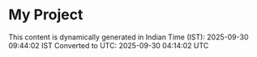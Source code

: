 # My Project

This content is dynamically generated in Indian Time (IST): 2025-09-30 09:44:02 IST
Converted to UTC: 2025-09-30 04:14:02 UTC

